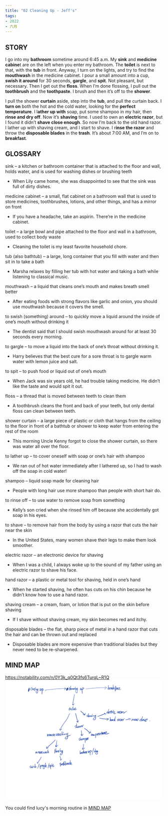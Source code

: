 ```yaml
---
title: "02 Cleaning Up - Jeff's"
tags:
- 2022
- 六月
---
```


## STORY

I go into my **bathroom** sometime around 6:45 a.m. My **sink** and **medicine cabine**t are on the left when you enter my bathroom. The **toilet** is next to that, with the **tub** in front. Anyway, I turn on the lights, and try to find the **mouthwash** in the medicine cabinet. I pour a small amount into a cup, **swish it around** for 30 seconds, **gargle**, and **spit**. Not pleasant, but necessary. Then I get out the **floss**. When I’m done flossing, I pull out the **toothbrush** and the **toothpaste**. I brush and then it’s off to the **shower**.    
  
I pull the shower **curtain** aside, step into the **tub**, and pull the curtain back. I **turn on** both the hot and the cold water, looking for the **perfect temperature**. I l**ather up with** soap, put some shampoo in my hair, then **rinse and dry off**. Now it’s **shaving** time. I used to own an **electric razor**, but I found it didn’t **shave close enough**. So now I’m back to the old hand razor. I lather up with shaving cream, and I start to shave. I r**inse the razor** and throw the **disposable blades** in the **trash**. It’s about 7:00 AM, and I’m on to **breakfast**.

## GLOSSARY
sink – a kitchen or bathroom container that is attached to the floor and wall, holds water, and is used for washing dishes or brushing teeth   
* When Lily came home, she was disappointed to see that the sink was full of dirty dishes.   
  
medicine cabinet – a small, flat cabinet on a bathroom wall that is used to store medicines, toothbrushes, lotions, and other things, and has a mirror on front   
* If you have a headache, take an aspirin. There’re in the medicine cabinet.   
  
toilet – a large bowl and pipe attached to the floor and wall in a bathroom, used to collect body waste   
* Cleaning the toilet is my least favorite household chore.   
  
tub (also bathtub) – a large, long container that you fill with water and then sit in to take a bath   
* Marsha relaxes by filling her tub with hot water and taking a bath while listening to classical music.   
  
mouthwash – a liquid that cleans one’s mouth and makes breath smell better   
* After eating foods with strong flavors like garlic and onion, you should use mouthwash because it covers the smell.   
  
to swish (something) around – to quickly move a liquid around the inside of one’s mouth without drinking it   
* The dentist said that I should swish mouthwash around for at least 30 seconds every morning.   
  
to gargle – to move a liquid into the back of one’s throat without drinking it.   
* Harry believes that the best cure for a sore throat is to gargle warm water with lemon juice and salt.   
  
to spit – to push food or liquid out of one’s mouth   
* When Jack was six years old, he had trouble taking medicine. He didn’t like the taste and would spit it out.    
  
floss – a thread that is moved between teeth to clean them   
* A toothbrush cleans the front and back of your teeth, but only dental floss can clean between teeth.   
  
shower curtain – a large piece of plastic or cloth that hangs from the ceiling to the floor in front of a bathtub or shower to keep water from entering the rest of the room   
* This morning Uncle Kenny forgot to close the shower curtain, so there was water all over the floor.   
  
to lather up – to cover oneself with soap or one’s hair with shampoo   
* We ran out of hot water immediately after I lathered up, so I had to wash off the soap in cold water!   
  
shampoo – liquid soap made for cleaning hair   
* People with long hair use more shampoo than people with short hair do.   
  
to rinse off – to use water to remove soap from something   
* Kelly’s son cried when she rinsed him off because she accidentally got soap in his eyes.   
  
to shave – to remove hair from the body by using a razor that cuts the hair near the skin   
* In the United States, many women shave their legs to make them look smoother.   
  
electric razor – an electronic device for shaving   
* When I was a child, I always woke up to the sound of my father using an electric razor to shave his face.   
  
hand razor – a plastic or metal tool for shaving, held in one’s hand   
* When he started shaving, he often has cuts on his chin because he didn’t know how to use a hand razor.   
  
shaving cream – a cream, foam, or lotion that is put on the skin before shaving   
* If I shave without shaving cream, my skin becomes red and itchy.   
  
disposable blades – the flat, sharp piece of metal in a hand razor that cuts the hair and can be thrown out and replaced   
* Disposable blades are more expensive than traditional blades but they never need to be re-sharpened.   
  
## MIND MAP
https://notability.com/n/0Y3k_q0Qt3fs6TurqL~R1Q
![](Pasted%20image%2020220614075553.png)

You could find lucy's morning routine in [MIND MAP](notes/ieslpod/A%20Day%20in%20the%20Life%20of%20Lucy/02%20Cleaning%20Up%20%20-%20Lucy's.md#MIND%20MAP)